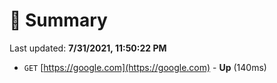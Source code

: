 # 📖 Summary
Last updated: **7/31/2021, 11:50:22 PM**

- `GET` [https://google.com](https://google.com) - **Up** (140ms)
